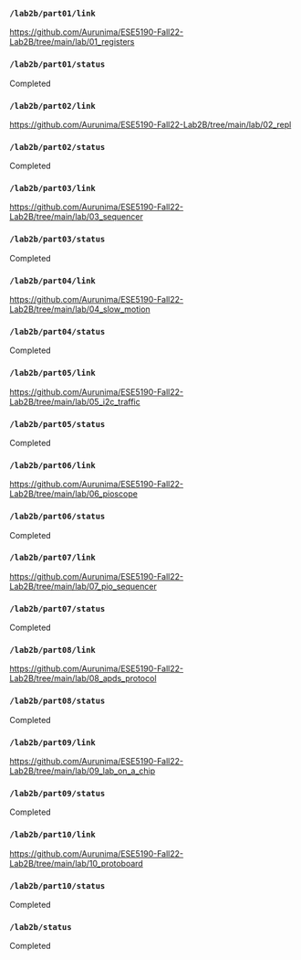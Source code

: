 ### `/lab2b/part01/link`
https://github.com/Aurunima/ESE5190-Fall22-Lab2B/tree/main/lab/01_registers
### `/lab2b/part01/status`
Completed
### `/lab2b/part02/link`
https://github.com/Aurunima/ESE5190-Fall22-Lab2B/tree/main/lab/02_repl
### `/lab2b/part02/status`
Completed
### `/lab2b/part03/link`
https://github.com/Aurunima/ESE5190-Fall22-Lab2B/tree/main/lab/03_sequencer
### `/lab2b/part03/status`
Completed
### `/lab2b/part04/link`
https://github.com/Aurunima/ESE5190-Fall22-Lab2B/tree/main/lab/04_slow_motion
### `/lab2b/part04/status`
Completed
### `/lab2b/part05/link`
https://github.com/Aurunima/ESE5190-Fall22-Lab2B/tree/main/lab/05_i2c_traffic
### `/lab2b/part05/status`
Completed
### `/lab2b/part06/link`
https://github.com/Aurunima/ESE5190-Fall22-Lab2B/tree/main/lab/06_pioscope
### `/lab2b/part06/status`
Completed
### `/lab2b/part07/link`
https://github.com/Aurunima/ESE5190-Fall22-Lab2B/tree/main/lab/07_pio_sequencer
### `/lab2b/part07/status`
Completed
### `/lab2b/part08/link`
https://github.com/Aurunima/ESE5190-Fall22-Lab2B/tree/main/lab/08_apds_protocol
### `/lab2b/part08/status`
Completed
### `/lab2b/part09/link`
https://github.com/Aurunima/ESE5190-Fall22-Lab2B/tree/main/lab/09_lab_on_a_chip
### `/lab2b/part09/status`
Completed
### `/lab2b/part10/link`
https://github.com/Aurunima/ESE5190-Fall22-Lab2B/tree/main/lab/10_protoboard
### `/lab2b/part10/status`
Completed
### `/lab2b/status`
Completed
